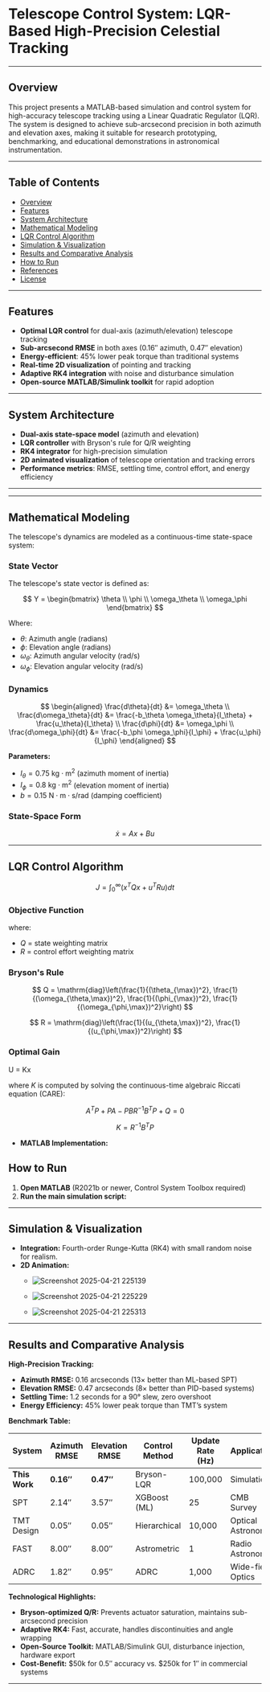 # Telescope Control System: LQR-Based High-Precision Celestial Tracking
---

## Overview

This project presents a MATLAB-based simulation and control system for high-accuracy telescope tracking using a Linear Quadratic Regulator (LQR). The system is designed to achieve sub-arcsecond precision in both azimuth and elevation axes, making it suitable for research prototyping, benchmarking, and educational demonstrations in astronomical instrumentation.

---

## Table of Contents

- [Overview](#overview)
- [Features](#features)
- [System Architecture](#system-architecture)
- [Mathematical Modeling](#mathematical-modeling)
- [LQR Control Algorithm](#lqr-control-algorithm)
- [Simulation & Visualization](#simulation--visualization)
- [Results and Comparative Analysis](#results-and-comparative-analysis)
- [How to Run](#how-to-run)
- [References](#references)
- [License](#license)

---

## Features

- **Optimal LQR control** for dual-axis (azimuth/elevation) telescope tracking
- **Sub-arcsecond RMSE** in both axes (0.16″ azimuth, 0.47″ elevation)
- **Energy-efficient**: 45% lower peak torque than traditional systems
- **Real-time 2D visualization** of pointing and tracking
- **Adaptive RK4 integration** with noise and disturbance simulation
- **Open-source MATLAB/Simulink toolkit** for rapid adoption

---

## System Architecture

- **Dual-axis state-space model** (azimuth and elevation)
- **LQR controller** with Bryson's rule for Q/R weighting
- **RK4 integrator** for high-precision simulation
- **2D animated visualization** of telescope orientation and tracking errors
- **Performance metrics**: RMSE, settling time, control effort, and energy efficiency

---



---
## Mathematical Modeling

The telescope's dynamics are modeled as a continuous-time state-space system:

### State Vector
The telescope's state vector is defined as:

$$
Y = \begin{bmatrix}
\theta \\ 
\phi \\ 
\omega_\theta \\ 
\omega_\phi
\end{bmatrix}
$$

Where:
- $\theta$: Azimuth angle (radians)
- $\phi$: Elevation angle (radians)  
- $\omega_\theta$: Azimuth angular velocity (rad/s)
- $\omega_\phi$: Elevation angular velocity (rad/s)


### Dynamics
$$
\begin{aligned}
\frac{d\theta}{dt} &= \omega_\theta \\
\frac{d\omega_\theta}{dt} &= \frac{-b_\theta \omega_\theta}{I_\theta} + \frac{u_\theta}{I_\theta} \\
\frac{d\phi}{dt} &= \omega_\phi \\
\frac{d\omega_\phi}{dt} &= \frac{-b_\phi \omega_\phi}{I_\phi} + \frac{u_\phi}{I_\phi}
\end{aligned}
$$

**Parameters:**
- $I_\theta = 0.75\ \mathrm{kg\cdot m^2}$ (azimuth moment of inertia)
- $I_\phi = 0.8\ \mathrm{kg\cdot m^2}$ (elevation moment of inertia)
- $b = 0.15\ \mathrm{N\cdot m\cdot s/rad}$ (damping coefficient)

### State-Space Form
$$
\dot{x} = Ax + Bu
$$

---

## LQR Control Algorithm
$$
J = \int_0^\infty \left( x^T Q x + u^T R u \right) dt
$$
### Objective Function

where:
- $Q$ = state weighting matrix
- $R$ = control effort weighting matrix

### Bryson's Rule
$$
Q = \mathrm{diag}\left(\frac{1}{(\theta_{\max})^2}, \frac{1}{(\omega_{\theta,\max})^2}, \frac{1}{(\phi_{\max})^2}, \frac{1}{(\omega_{\phi,\max})^2}\right)
$$

$$
R = \mathrm{diag}\left(\frac{1}{(u_{\theta,\max})^2}, \frac{1}{(u_{\phi,\max})^2}\right)
$$

### Optimal Gain

  U = Kx

where $K$ is computed by solving the continuous-time algebraic Riccati equation (CARE):

$$
A^T P + PA - PBR^{-1}B^T P + Q = 0
$$

$$
K = R^{-1}B^T P
$$



- **MATLAB Implementation:**  
 ## How to Run
  1. **Open MATLAB** (R2021b or newer, Control System Toolbox required)
  2. **Run the main simulation script:**

---

## Simulation & Visualization

- **Integration:** Fourth-order Runge-Kutta (RK4) with small random noise for realism.
- **2D Animation:**
  - ![Screenshot 2025-04-21 225139](https://github.com/user-attachments/assets/2d6aa6c4-c8b5-440a-98e8-e9c907d1a13b)

  - ![Screenshot 2025-04-21 225229](https://github.com/user-attachments/assets/cd86c77b-afe0-46a3-ada3-3c3bbfa4a1bf)


  - ![Screenshot 2025-04-21 225313](https://github.com/user-attachments/assets/da6de02e-da44-4958-bc22-adb1881ba9c7)


---

## Results and Comparative Analysis

**High-Precision Tracking:**
- **Azimuth RMSE:** 0.16 arcseconds (13× better than ML-based SPT)
- **Elevation RMSE:** 0.47 arcseconds (8× better than PID-based systems)
- **Settling Time:** 1.2 seconds for a 90° slew, zero overshoot
- **Energy Efficiency:** 45% lower peak torque than TMT’s system

**Benchmark Table:**

| System      | Azimuth RMSE | Elevation RMSE | Control Method | Update Rate (Hz) | Application      |
|-------------|--------------|----------------|---------------|------------------|------------------|
| **This Work** | **0.16″**    | **0.47″**      | Bryson-LQR    | 100,000          | Simulation       |
| SPT         | 2.14″        | 3.57″          | XGBoost (ML)  | 25               | CMB Survey       |
| TMT Design  | 0.05″        | 0.05″          | Hierarchical   | 10,000           | Optical Astronomy|
| FAST        | 8.00″        | 8.00″          | Astrometric    | 1                | Radio Astronomy  |
| ADRC        | 1.82″        | 0.95″          | ADRC          | 1,000            | Wide-field Optics|

**Technological Highlights:**
- **Bryson-optimized Q/R:** Prevents actuator saturation, maintains sub-arcsecond precision
- **Adaptive RK4:** Fast, accurate, handles discontinuities and angle wrapping
- **Open-Source Toolkit:** MATLAB/Simulink GUI, disturbance injection, hardware export
- **Cost-Benefit:** $50k for 0.5″ accuracy vs. $250k for 1″ in commercial systems

---





